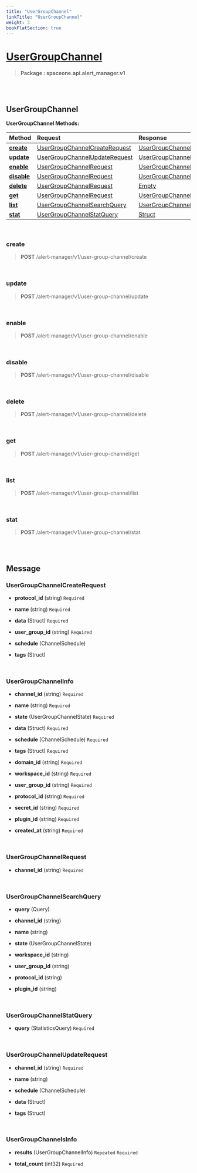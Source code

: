 ```yaml
---
title: "UserGroupChannel"
linkTitle: "UserGroupChannel"
weight: 3
bookFlatSection: true
---
```

# [UserGroupChannel](#UserGroupChannel)



>  **Package : spaceone.api.alert_manager.v1**

<br>
<br>

## UserGroupChannel





**UserGroupChannel Methods:**


| Method | Request | Response |
| :----- | :-------- | :-------- |
| [**create**](./UserGroupChannel#create) | [UserGroupChannelCreateRequest](UserGroupChannel#usergroupchannelcreaterequest) | [UserGroupChannelInfo](UserGroupChannel#usergroupchannelinfo) |
| [**update**](./UserGroupChannel#update) | [UserGroupChannelUpdateRequest](UserGroupChannel#usergroupchannelupdaterequest) | [UserGroupChannelInfo](UserGroupChannel#usergroupchannelinfo) |
| [**enable**](./UserGroupChannel#enable) | [UserGroupChannelRequest](UserGroupChannel#usergroupchannelrequest) | [UserGroupChannelInfo](UserGroupChannel#usergroupchannelinfo) |
| [**disable**](./UserGroupChannel#disable) | [UserGroupChannelRequest](UserGroupChannel#usergroupchannelrequest) | [UserGroupChannelInfo](UserGroupChannel#usergroupchannelinfo) |
| [**delete**](./UserGroupChannel#delete) | [UserGroupChannelRequest](UserGroupChannel#usergroupchannelrequest) | [Empty](UserGroupChannel#empty) |
| [**get**](./UserGroupChannel#get) | [UserGroupChannelRequest](UserGroupChannel#usergroupchannelrequest) | [UserGroupChannelInfo](UserGroupChannel#usergroupchannelinfo) |
| [**list**](./UserGroupChannel#list) | [UserGroupChannelSearchQuery](UserGroupChannel#usergroupchannelsearchquery) | [UserGroupChannelsInfo](UserGroupChannel#usergroupchannelsinfo) |
| [**stat**](./UserGroupChannel#stat) | [UserGroupChannelStatQuery](UserGroupChannel#usergroupchannelstatquery) | [Struct](UserGroupChannel#struct) |



    
<br>

### create





> **POST** /alert-manager/v1/user-group-channel/create
>






    
<br>

### update





> **POST** /alert-manager/v1/user-group-channel/update
>






    
<br>

### enable





> **POST** /alert-manager/v1/user-group-channel/enable
>






    
<br>

### disable





> **POST** /alert-manager/v1/user-group-channel/disable
>






    
<br>

### delete





> **POST** /alert-manager/v1/user-group-channel/delete
>






    
<br>

### get





> **POST** /alert-manager/v1/user-group-channel/get
>






    
<br>

### list





> **POST** /alert-manager/v1/user-group-channel/list
>






    
<br>

### stat





> **POST** /alert-manager/v1/user-group-channel/stat
>






    


<br>
<br>

## Message



### UserGroupChannelCreateRequest
* **protocol_id** (string)   `Required` 

    
* **name** (string)   `Required` 

    
* **data** (Struct)   `Required` 

    
* **user_group_id** (string)   `Required` 

    
* **schedule** (ChannelSchedule)  

    
* **tags** (Struct)  

    <br>

### UserGroupChannelInfo
* **channel_id** (string)   `Required` 

    
* **name** (string)   `Required` 

    
* **state** (UserGroupChannelState)   `Required` 

    
* **data** (Struct)   `Required` 

    
* **schedule** (ChannelSchedule)   `Required` 

    
* **tags** (Struct)   `Required` 

    
* **domain_id** (string)   `Required` 

    
* **workspace_id** (string)   `Required` 

    
* **user_group_id** (string)   `Required` 

    
* **protocol_id** (string)   `Required` 

    
* **secret_id** (string)   `Required` 

    
* **plugin_id** (string)   `Required` 

    
* **created_at** (string)   `Required` 

    <br>

### UserGroupChannelRequest
* **channel_id** (string)   `Required` 

    <br>

### UserGroupChannelSearchQuery
* **query** (Query)  

    
* **channel_id** (string)  

    
* **name** (string)  

    
* **state** (UserGroupChannelState)  

    
* **workspace_id** (string)  

    
* **user_group_id** (string)  

    
* **protocol_id** (string)  

    
* **plugin_id** (string)  

    <br>

### UserGroupChannelStatQuery
* **query** (StatisticsQuery)   `Required` 

    <br>

### UserGroupChannelUpdateRequest
* **channel_id** (string)   `Required` 

    
* **name** (string)  

    
* **schedule** (ChannelSchedule)  

    
* **data** (Struct)  

    
* **tags** (Struct)  

    <br>

### UserGroupChannelsInfo
* **results** (UserGroupChannelInfo)  `Repeated`    `Required` 

    
* **total_count** (int32)   `Required` 

    <br>
